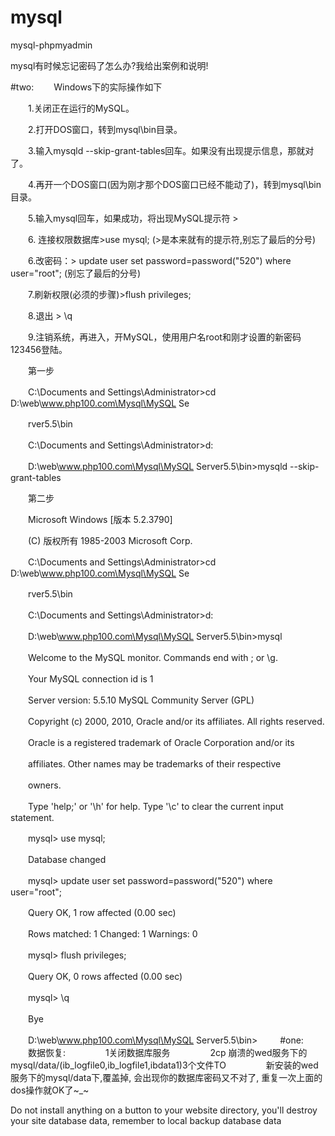 mysql
=====

mysql-phpmyadmin



mysql有时候忘记密码了怎么办?我给出案例和说明!

#two:
　　Windows下的实际操作如下

　　1.关闭正在运行的MySQL。

　　2.打开DOS窗口，转到mysql\bin目录。

　　3.输入mysqld --skip-grant-tables回车。如果没有出现提示信息，那就对了。

　　4.再开一个DOS窗口(因为刚才那个DOS窗口已经不能动了)，转到mysql\bin目录。

　　5.输入mysql回车，如果成功，将出现MySQL提示符 >

　　6. 连接权限数据库>use mysql; (>是本来就有的提示符,别忘了最后的分号)

　　6.改密码：> update user set password=password("520") where user="root"; (别忘了最后的分号)

　　7.刷新权限(必须的步骤)>flush privileges;

　　8.退出 > \q

　　9.注销系统，再进入，开MySQL，使用用户名root和刚才设置的新密码123456登陆。

　　第一步

　　C:\Documents and Settings\Administrator>cd D:\web\www.php100.com\Mysql\MySQL Se

　　rver5.5\bin

　　C:\Documents and Settings\Administrator>d:

　　D:\web\www.php100.com\Mysql\MySQL Server5.5\bin>mysqld --skip-grant-tables

　　第二步

　　Microsoft Windows [版本 5.2.3790]

　　(C) 版权所有 1985-2003 Microsoft Corp.

　　C:\Documents and Settings\Administrator>cd D:\web\www.php100.com\Mysql\MySQL Se

　　rver5.5\bin

　　C:\Documents and Settings\Administrator>d:

　　D:\web\www.php100.com\Mysql\MySQL Server5.5\bin>mysql

　　Welcome to the MySQL monitor. Commands end with ; or \g.

　　Your MySQL connection id is 1

　　Server version: 5.5.10 MySQL Community Server (GPL)

　　Copyright (c) 2000, 2010, Oracle and/or its affiliates. All rights reserved.

　　Oracle is a registered trademark of Oracle Corporation and/or its

　　affiliates. Other names may be trademarks of their respective

　　owners.

　　Type 'help;' or '\h' for help. Type '\c' to clear the current input statement.

　　mysql> use mysql;

　　Database changed

　　mysql> update user set password=password("520") where user="root";

　　Query OK, 1 row affected (0.00 sec)

　　Rows matched: 1 Changed: 1 Warnings: 0

　　mysql> flush privileges;

　　Query OK, 0 rows affected (0.00 sec)

　　mysql> \q

　　Bye

　　D:\web\www.php100.com\Mysql\MySQL Server5.5\bin>
　　
#one:
　　数据恢复:
　　
　　1关闭数据库服务
　　
　　2cp  崩溃的wed服务下的mysql/data/(ib_logfile0,ib_logfile1,ibdata1)3个文件TO
　　
　　新安装的wed服务下的mysql/data下,覆盖掉, 会出现你的数据库密码又不对了, 重复一次上面的dos操作就OK了~_~
　　

>>>>>>>>>>>>>>>>>>>>>>>>>>>>>>>>>>>>>>>>>>>>>>>>>>>>>>>>>>>>>>>>>>>>>>>>>>>>>>>>>>>>>>>>>>>>>>>>>>>>>>>
Do not install anything on a button to your website directory,
you'll destroy your site database data,
remember to local backup database data
